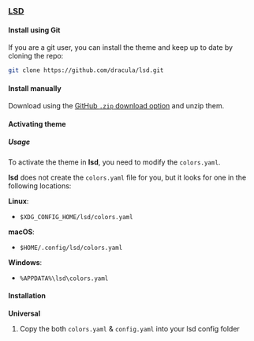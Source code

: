 ### [LSD](https://github.com/lsd-rs/lsd)

#### Install using Git

If you are a git user, you can install the theme and keep up to date by cloning the repo:

```bash
git clone https://github.com/dracula/lsd.git
```

#### Install manually

Download using the [GitHub `.zip` download option](https://github.com/dracula/lsd/archive/refs/heads/main.zip) and unzip them.

#### Activating theme

##### Usage

To activate the theme in **lsd**, you need to modify the `colors.yaml`.

**lsd** does not create the `colors.yaml` file for you, but it looks for one in the following locations:

**Linux**:

- `$XDG_CONFIG_HOME/lsd/colors.yaml`

**macOS**:

- `$HOME/.config/lsd/colors.yaml`

**Windows**:

- `%APPDATA%\lsd\colors.yaml`


#### Installation

**Universal**

1.  Copy the both `colors.yaml` & `config.yaml` into your lsd config folder
